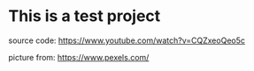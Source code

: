 # This is a test project
source code: https://www.youtube.com/watch?v=CQZxeoQeo5c

picture from: https://www.pexels.com/

